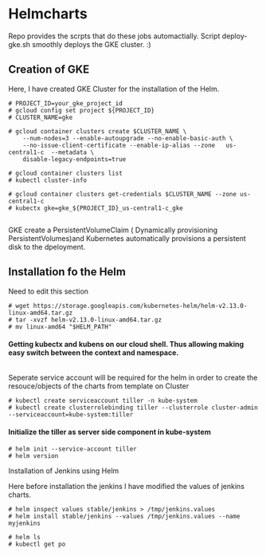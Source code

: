 # Helmcharts

Repo provides the scrpts that do these jobs automactially. 
Script deploy-gke.sh smoothly deploys the GKE cluster. :)

## Creation of GKE 
Here, I have created GKE Cluster for the installation of the Helm. 

```
# PROJECT_ID=your_gke_project_id
# gcloud config set project ${PROJECT_ID}
# CLUSTER_NAME=gke

# gcloud container clusters create $CLUSTER_NAME \
    --num-nodes=3 --enable-autoupgrade --no-enable-basic-auth \
    --no-issue-client-certificate --enable-ip-alias --zone   us-central1-c  --metadata \
    disable-legacy-endpoints=true
    
# gcloud container clusters list
# kubectl cluster-info

# gcloud container clusters get-credentials $CLUSTER_NAME --zone us-central1-c 
# kubectx gke=gke_${PROJECT_ID}_us-central1-c_gke
    
```	
GKE create a PersistentVolumeClaim ( Dynamically provisioning PersistentVolumes)and Kubernetes automatically provisions a persistent disk to the dpeloyment.

## Installation fo the Helm 

Need to edit this section 

```
# wget https://storage.googleapis.com/kubernetes-helm/helm-v2.13.0-linux-amd64.tar.gz
# tar -xvzf helm-v2.13.0-linux-amd64.tar.gz
# mv linux-amd64 "$HELM_PATH"
```
#### Getting kubectx and kubens on our cloud shell. Thus allowing making easy switch between the context and namespace.
```

```
Seperate service account will be required for the helm in order to create the resouce/objects of the charts from template on Cluster
```
# kubectl create serviceaccount tiller -n kube-system 
# kubectl create clusterrolebinding tiller --clusterrole cluster-admin --serviceaccount=kube-system:tiller 
```

#### Initialize the tiller as server side component in kube-system 

```
# helm init --service-account tiller 
# helm version
```
Installation of Jenkins using Helm 

Here before installation the jenkins I have modified the values of jenkins charts.
```
# helm inspect values stable/jenkins > /tmp/jenkins.values
# helm install stable/jenkins --values /tmp/jenkins.values --name myjenkins 

# helm ls 
# kubectl get po 
```

